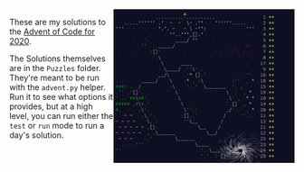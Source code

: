 <img align="right" width="320" height="273" src="https://raw.githubusercontent.com/seligman/aoc/master/2020/Puzzles/main_page_small.png">

These are my solutions to the [Advent of Code for 2020](https://adventofcode.com/2020).

The Solutions themselves are in the `Puzzles` folder.  They're meant to be run with the `advent.py` helper.  Run it to see what options it provides, but at a high level, you can run either the `test` or `run` mode to run a day's solution.
